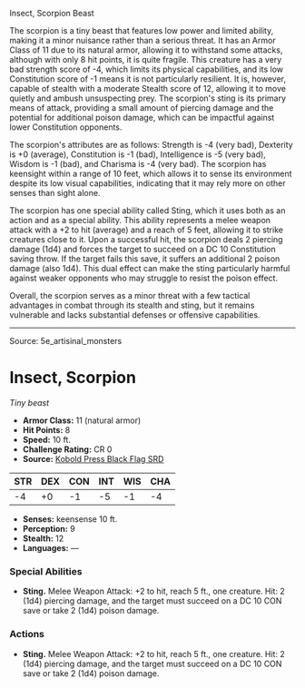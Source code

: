 <MonsterName/>Insect, Scorpion</MonsterName>
<CreatureType/>Beast</CreatureType>

<summary>The scorpion is a tiny beast that features low power and limited ability, making it a minor nuisance rather than a serious threat. It has an Armor Class of 11 due to its natural armor, allowing it to withstand some attacks, although with only 8 hit points, it is quite fragile. This creature has a very bad strength score of -4, which limits its physical capabilities, and its low Constitution score of -1 means it is not particularly resilient. It is, however, capable of stealth with a moderate Stealth score of 12, allowing it to move quietly and ambush unsuspecting prey. The scorpion's sting is its primary means of attack, providing a small amount of piercing damage and the potential for additional poison damage, which can be impactful against lower Constitution opponents.</summary>

<detail>

The scorpion's attributes are as follows: Strength is -4 (very bad), Dexterity is +0 (average), Constitution is -1 (bad), Intelligence is -5 (very bad), Wisdom is -1 (bad), and Charisma is -4 (very bad). The scorpion has keensight within a range of 10 feet, which allows it to sense its environment despite its low visual capabilities, indicating that it may rely more on other senses than sight alone.

The scorpion has one special ability called Sting, which it uses both as an action and as a special ability. This ability represents a melee weapon attack with a +2 to hit (average) and a reach of 5 feet, allowing it to strike creatures close to it. Upon a successful hit, the scorpion deals 2 piercing damage (1d4) and forces the target to succeed on a DC 10 Constitution saving throw. If the target fails this save, it suffers an additional 2 poison damage (also 1d4). This dual effect can make the sting particularly harmful against weaker opponents who may struggle to resist the poison effect.

Overall, the scorpion serves as a minor threat with a few tactical advantages in combat through its stealth and sting, but it remains vulnerable and lacks substantial defenses or offensive capabilities.</detail>



---

Source: 5e_artisinal_monsters

# Insect, Scorpion

*Tiny beast*

- **Armor Class:** 11 (natural armor)
- **Hit Points:** 8
- **Speed:** 10 ft.
- **Challenge Rating:** CR 0
- **Source:** [Kobold Press Black Flag SRD](https://koboldpress.com/black-flag-roleplaying/)

| STR | DEX | CON | INT | WIS | CHA |
| --- | --- | --- | --- | --- | --- |
| -4 | +0 | -1 | -5 | -1 | -4 |

- **Senses:** keensense 10 ft.
- **Perception:** 9
- **Stealth:** 12
- **Languages:** —

### Special Abilities

- **Sting.** Melee Weapon Attack: +2 to hit, reach 5 ft., one creature. Hit: 2 (1d4) piercing damage, and the target must succeed on a DC 10 CON save or take 2 (1d4) poison damage.

### Actions

- **Sting.** Melee Weapon Attack: +2 to hit, reach 5 ft., one creature. Hit: 2 (1d4) piercing damage, and the target must succeed on a DC 10 CON save or take 2 (1d4) poison damage.



